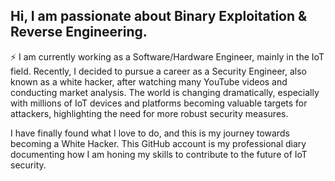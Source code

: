 ## Hi, I am passionate about Binary Exploitation & Reverse Engineering.

⚡ I am currently working as a Software/Hardware Engineer, mainly in the IoT field. Recently, I decided to pursue a career as a Security Engineer, also known as a white hacker, after watching many YouTube videos and conducting market analysis. The world is changing dramatically, especially with millions of IoT devices and platforms becoming valuable targets for attackers, highlighting the need for more robust security measures.

I have finally found what I love to do, and this is my journey towards becoming a White Hacker. This GitHub account is my professional diary documenting how I am honing my skills to contribute to the future of IoT security.
